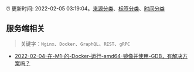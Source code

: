:alarm_clock: 更新时间: 2022-02-05 03:19:04。[来源分类](../README.md)、[标签分类](../TAGS.md)、[时间分类](../TIMELINE.md)

## 服务端相关


> 关键字：`Nginx`、`Docker`、`GraphQL`、`REST`、`gRPC`



- [2022-02-04-在-M1-的-Docker-运行-amd64-镜像并使用-GDB，有解决方案吗？](https://www.v2ex.com/t/831930) 